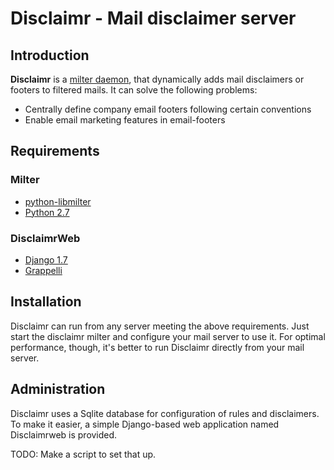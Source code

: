 # Disclaimr - Mail disclaimer server

## Introduction

**Disclaimr** is a [milter daemon](https://www.milter.org/), that dynamically adds mail disclaimers or footers to filtered mails.
 It can solve the following problems:

* Centrally define company email footers following certain conventions
* Enable email marketing features in email-footers

## Requirements

### Milter

* [python-libmilter](https://github.com/crustymonkey/python-libmilter)
* [Python 2.7](https://www.python.org)

### DisclaimrWeb

* [Django 1.7](https://www.djangoproject.com/)
* [Grappelli](http://grappelliproject.com/)

## Installation

Disclaimr can run from any server meeting the above requirements. Just start the disclaimr milter and configure your mail 
server to use it. For optimal performance, though, it's better to run Disclaimr directly from your mail server. 

## Administration

Disclaimr uses a Sqlite database for configuration of rules and disclaimers. To make it easier, 
a simple Django-based web application named Disclaimrweb is provided.

TODO: Make a script to set that up.
